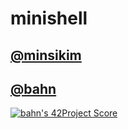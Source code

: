 # minishell

## [@minsikim](https://github.com/minsikim-42)

## [@bahn](https://github.com/Ahngbeom)

[![bahn's 42Project Score](https://badge42.herokuapp.com/api/project/bahn/minishell)](https://github.com/JaeSeoKim/badge42)
